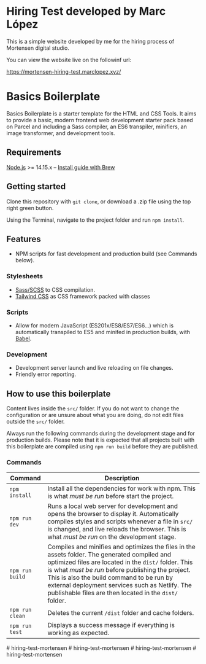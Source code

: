 # Hiring Test developed by Marc López

This is a simple website developed by me for the hiring process of Mortensen digital studio.

You can view the website live on the followinf url:

https://mortensen-hiring-test.marclopez.xyz/


# Basics Boilerplate

Basics Boilerplate is a starter template for the HTML and CSS Tools. It aims to provide a basic, modern frontend web development starter pack based on Parcel and including a Sass compiler, an ES6 transpiler, minifiers, an image transformer, and development tools.

## Requirements

[Node.js](http://nodejs.org/) >= 14.15.x – [Install guide with Brew](https://changelog.com/posts/install-node-js-with-homebrew-on-os-x)

## Getting started

Clone this repository with `git clone`, or download a .zip file using the top right green button.

Using the Terminal, navigate to the project folder and run `npm install`.

## Features

- NPM scripts for fast development and production build (see Commands below).

### Stylesheets

- [Sass/SCSS](https://sass-lang.com) to CSS compilation.
- [Tailwind CSS](https://tailwindcss.com/) as CSS framework packed with classes

### Scripts

- Allow for modern JavaScript (ES201x/ES8/ES7/ES6…) which is automatically transpiled to ES5 and minifed in production builds, with [Babel](https://babeljs.io/).

### Development

- Development server launch and live reloading on file changes.
- Friendly error reporting.

## How to use this boilerplate

Content lives inside the `src/` folder. If you do not want to change the configuration or are unsure about what you are doing, do not edit files outside the `src/` folder.

Always run the following commands during the development stage and for production builds. Please note that it is expected that all projects built with this boilerplate are compiled using `npm run build` before they are published.

### Commands

| Command         | Description                                                                                                                                                                                                                                                                                                                                                         |
| --------------- | ------------------------------------------------------------------------------------------------------------------------------------------------------------------------------------------------------------------------------------------------------------------------------------------------------------------------------------------------------------------- |
| `npm install`   | Install all the dependencies for work with npm. This is what _must be run_ before start the project.                                                                                                                                                                                                                                                                |
| `npm run dev`   | Runs a local web server for development and opens the browser to display it. Automatically compiles styles and scripts whenever a file in `src/` is changed, and live reloads the browser. This is what _must be run_ on the development stage.                                                                                                                     |
| `npm run build` | Compiles and minifies and optimizes the files in the assets folder. The generated compiled and optimized files are located in the `dist/` folder. This is what _must be run_ before publishing the project. This is also the build command to be run by external deployment services such as Netlify. The publishable files are then located in the `dist/` folder. |
| `npm run clean` | Deletes the current `/dist` folder and cache folders.                                                                                                                                                                                                                                                                                                               |
| `npm run test`  | Displays a success message if everything is working as expected.                                                                                                                                                                                                                                                                                                    |
#   h i r i n g - t e s t - m o r t e n s e n 
 
 #   h i r i n g - t e s t - m o r t e n s e n 
 
 #   h i r i n g - t e s t - m o r t e n s e n 
 
 #   h i r i n g - t e s t - m o r t e n s e n 
 
 
